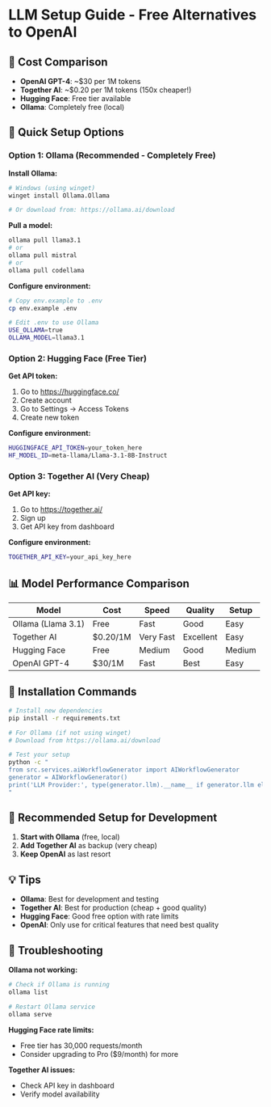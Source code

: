 # LLM Setup Guide - Free Alternatives to OpenAI

## 🎯 Cost Comparison
- **OpenAI GPT-4**: ~$30 per 1M tokens
- **Together AI**: ~$0.20 per 1M tokens (150x cheaper!)
- **Hugging Face**: Free tier available
- **Ollama**: Completely free (local)

## 🚀 Quick Setup Options

### Option 1: Ollama (Recommended - Completely Free)

**Install Ollama:**
```bash
# Windows (using winget)
winget install Ollama.Ollama

# Or download from: https://ollama.ai/download
```

**Pull a model:**
```bash
ollama pull llama3.1
# or
ollama pull mistral
# or
ollama pull codellama
```

**Configure environment:**
```bash
# Copy env.example to .env
cp env.example .env

# Edit .env to use Ollama
USE_OLLAMA=true
OLLAMA_MODEL=llama3.1
```

### Option 2: Hugging Face (Free Tier)

**Get API token:**
1. Go to https://huggingface.co/
2. Create account
3. Go to Settings → Access Tokens
4. Create new token

**Configure environment:**
```bash
HUGGINGFACE_API_TOKEN=your_token_here
HF_MODEL_ID=meta-llama/Llama-3.1-8B-Instruct
```

### Option 3: Together AI (Very Cheap)

**Get API key:**
1. Go to https://together.ai/
2. Sign up
3. Get API key from dashboard

**Configure environment:**
```bash
TOGETHER_API_KEY=your_api_key_here
```

## 📊 Model Performance Comparison

| Model | Cost | Speed | Quality | Setup |
|-------|------|-------|---------|-------|
| Ollama (Llama 3.1) | Free | Fast | Good | Easy |
| Together AI | $0.20/1M | Very Fast | Excellent | Easy |
| Hugging Face | Free | Medium | Good | Medium |
| OpenAI GPT-4 | $30/1M | Fast | Best | Easy |

## 🔧 Installation Commands

```bash
# Install new dependencies
pip install -r requirements.txt

# For Ollama (if not using winget)
# Download from https://ollama.ai/download

# Test your setup
python -c "
from src.services.aiWorkflowGenerator import AIWorkflowGenerator
generator = AIWorkflowGenerator()
print('LLM Provider:', type(generator.llm).__name__ if generator.llm else 'None')
"
```

## 🎯 Recommended Setup for Development

1. **Start with Ollama** (free, local)
2. **Add Together AI** as backup (very cheap)
3. **Keep OpenAI** as last resort

## 💡 Tips

- **Ollama**: Best for development and testing
- **Together AI**: Best for production (cheap + good quality)
- **Hugging Face**: Good free option with rate limits
- **OpenAI**: Only use for critical features that need best quality

## 🚨 Troubleshooting

**Ollama not working:**
```bash
# Check if Ollama is running
ollama list

# Restart Ollama service
ollama serve
```

**Hugging Face rate limits:**
- Free tier has 30,000 requests/month
- Consider upgrading to Pro ($9/month) for more

**Together AI issues:**
- Check API key in dashboard
- Verify model availability 